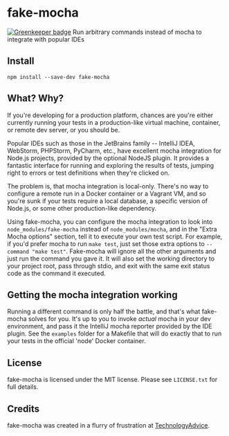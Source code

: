 # fake-mocha

[![Greenkeeper badge](https://badges.greenkeeper.io/TechnologyAdvice/fake-mocha.svg)](https://greenkeeper.io/)
Run arbitrary commands instead of mocha to integrate with popular IDEs

## Install

    npm install --save-dev fake-mocha

## What? Why?
If you're developing for a production platform, chances are you're either
currently running your tests in a production-like virtual machine, container,
or remote dev server, or you should be.

Popular IDEs such as those in the JetBrains family -- IntelliJ IDEA, WebStorm,
PHPStorm, PyCharm, etc., have excellent mocha integration for Node.js projects,
provided by the optional NodeJS plugin. It provides a fantastic interface for
running and exploring the results of tests, jumping right to errors or test
definitions when they're clicked on.

The problem is, that mocha integration is local-only. There's no way to
configure a remote run in a Docker container or a Vagrant VM, and so you're
sunk if your tests require a local database, a specific version of Node.js, or
some other production-like dependency.

Using fake-mocha, you can configure the mocha integration to look into
`node_modules/fake-mocha` instead of `node_modules/mocha`, and in the
"Extra Mocha options" section, tell it to execute your own test script. For
example, if you'd prefer mocha to run `make test`, just set those extra
options to `--command "make test"`. Fake-mocha will ignore all the other
arguments and just run the command you gave it. It will also set the working
directory to your project root, pass through stdio, and exit with the same exit
status code as the command it executed.

## Getting the mocha integration working
Running a different command is only half the battle, and that's what fake-mocha
solves for you. It's up to you to invoke _actual_ mocha in your dev
environment, and pass it the IntelliJ mocha reporter provided by the IDE
plugin. See the `examples` folder for a Makefile that will do exactly that
to run your tests in the official 'node' Docker container.

## License
fake-mocha is licensed under the MIT license. Please see `LICENSE.txt` for full
details.

## Credits
fake-mocha was created in a flurry of frustration at
[TechnologyAdvice](http://technologyadvice.com).

